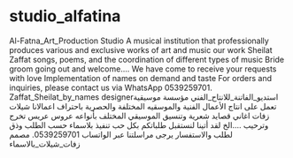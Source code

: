 # studio_alfatina
  Al-Fatna_Art_Production Studio A musical institution that professionally produces various and exclusive works of art and music our work Sheilat Zaffat songs, poems, and the coordination of different types of music Bride groom going out and welcome.... We have come to receive your requests with love Implementation of names on demand and taste For orders and inquiries, please contact us via WhatsApp 0539259701. Zaffat_Sheilat_by_names designerاستديو_الفاتنة_للانتاح_الفني  مؤسسة موسيقية تعمل على انتاج الأعمال الفنية والموسقيه المختلفة والحصرية باحتراف  اعمالانا  شيلات زفات اغاني قصايد شعرية وتنسيق الموسيقي المختلف بأنواعه   عروس عريس تخرج وترحيب ....الخ    لقد أتينا لنستقبل طلباتكم بكل حب  تنفيذ بلاسماء حسب الطلب وذق  لطلب والاستفسار يرجى مراسلتنا عبر الواتساب  0539259701.    مصمم زفات_شيلات_بالاسماء
